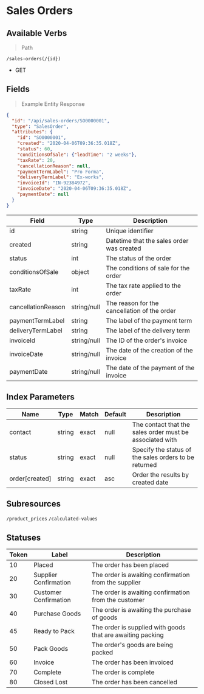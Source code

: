 # Sales Orders

## Available Verbs

> Path

```
/sales-orders(/{id})
```

* GET

## Fields

> Example Entity Response

```json
{
  "id": "/api/sales-orders/SO0000001",
  "type": "SalesOrder",
  "attributes": {
    "id": "SO0000001",
    "created": "2020-04-06T09:36:35.018Z",
    "status": 60,
    "conditionsOfSale": {"leadTime": "2 weeks"},
    "taxRate": 20,
    "cancellationReason": null,
    "paymentTermLabel": "Pro Forma",
    "deliveryTermLabel": "Ex-works",
    "invoiceId": "IN-92384972",
    "invoiceDate": "2020-04-06T09:36:35.018Z",
    "paymentDate": null
  }
}
```

Field | Type | Description
----- | ---  | -----------
id | string | Unique identifier
created | string | Datetime that the sales order was created
status | int | The status of the order
conditionsOfSale | object | The conditions of sale for the order
taxRate | int | The tax rate applied to the order
cancellationReason | string/null | The reason for the cancellation of the order
paymentTermLabel | string | The label of the payment term
deliveryTermLabel | string | The label of the delivery term
invoiceId | string/null | The ID of the order's invoice
invoiceDate | string/null | The date of the creation of the invoice
paymentDate | string/null | The date of the payment of the invoice

## Index Parameters

Name | Type | Match | Default | Description
---- | ---- | ----- | ------- | -----------
contact | string | exact | null | The contact that the sales order must be associated with
status | string | exact | null | Specify the status of the sales orders to be returned
order\[created] | string | exact | asc | Order the results by created date

## Subresources

`/product_prices`
`/calculated-values`

## Statuses

Token | Label | Description
----- | ----- | -----------
10 | Placed | The order has been placed
20 | Supplier Confirmation | The order is awaiting confirmation from the supplier
30 | Customer Confirmation | The order is awaiting confirmation from the customer
40 | Purchase Goods | The order is awaiting the purchase of goods
45 | Ready to Pack | The order is supplied with goods that are awaiting packing
50 | Pack Goods | The order's goods are being packed
60 | Invoice | The order has been invoiced
70 | Complete | The order is complete
80 | Closed Lost | The order has been cancelled
